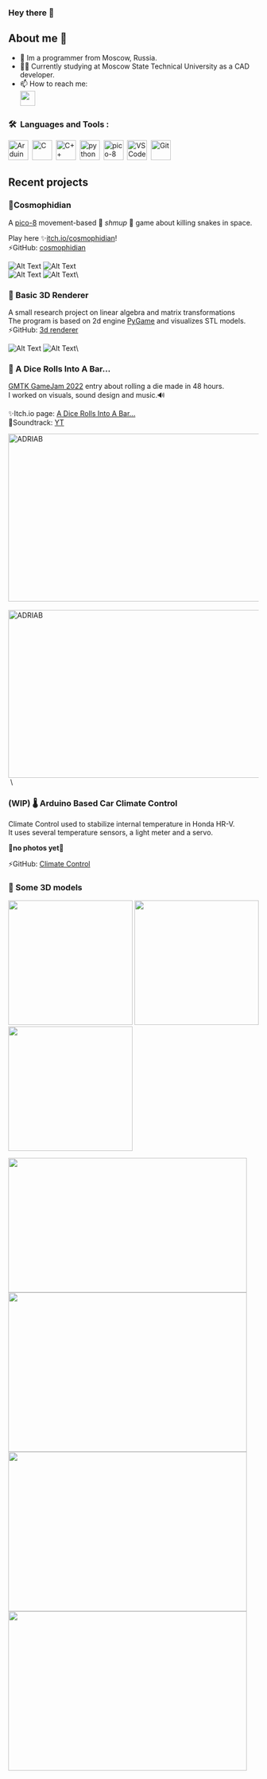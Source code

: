 ### Hey there 👋
## About me 👦

- 🔭 Im a programmer from Moscow, Russia. 
- 🧑‍🎓 Currently studying at Moscow State Technical University as a CAD developer.
- 📫 How to reach me: &nbsp;\
[<img src="https://cdn3.iconfinder.com/data/icons/popular-services-brands-vol-2/512/telegram-512.png" width="30" height="30">](https://t.me/nerisuyu)

### 🛠 &nbsp;Languages and Tools :

<p>
  
<img src="https://github.com/devicons/devicon/blob/master/icons/arduino/arduino-original-wordmark.svg" title="Arduino" alt="Arduino" width="40" height="40"/>&nbsp;
<img src="https://github.com/devicons/devicon/blob/master/icons/c/c-original.svg" title="C" alt="C" width="40" height="40"/>&nbsp;
<img src="https://github.com/devicons/devicon/blob/master/icons/cplusplus/cplusplus-original.svg" title="C++" alt="C++" width="40" height="40"/>&nbsp;
<img src="https://github.com/devicons/devicon/blob/master/icons/python/python-original-wordmark.svg" title="python" alt="python" width="40" height="40"/>&nbsp;
<img src="icons/pico-8.png" title="pico-8" alt="pico-8" width="40" height="40"/>&nbsp;
<img src="icons/VSCode.png" title="VS Code" alt="VS Code" width="40" height="40"/>&nbsp;
<img src="https://github.com/devicons/devicon/blob/master/icons/git/git-original-wordmark.svg" title="Git" alt="Git" width="40" height="40"/>&nbsp;
</p>

## Recent projects

###  🐍Cosmophidian
A [pico-8](https://www.lexaloffle.com/pico-8.php) movement-based 👾 *shmup* 👾 game about killing snakes in space.

Play here ✨[itch.io/cosmophidian](https://nerisuyu.itch.io/cosmophidian)!\
⚡GitHub: [cosmophidian](https://github.com/nerisuyu/cosmophidian)

![Alt Text](cosmophidian/cosmophidian_14.gif) ![Alt Text](cosmophidian/cosmophidian_1.gif)\
![Alt Text](cosmophidian/cosmophidian_9.gif) ![Alt Text](cosmophidian/cosmophidian_55.gif)\



### 🎨 Basic 3D Renderer
A small research project on linear algebra and matrix transformations\
The program is based on 2d engine [PyGame](https://www.pygame.org/) and visualizes STL models.\
⚡GitHub: [3d renderer](https://github.com/nerisuyu/pygame_3d_engine)

![Alt Text](pygame_3d_renderer/frogfilling.gif) ![Alt Text](pygame_3d_renderer/socratus.gif)\



### 🎲 A Dice Rolls Into A Bar...
[GMTK GameJam 2022](https://itch.io/jam/gmtk-jam-2022) entry about rolling a die made in 48 hours.\
I worked on visuals, sound design and music.🔊

✨Itch.io page: [A Dice Rolls Into A Bar...](https://rembo51.itch.io/a-dice-rolls-into-a)\
🎵Soundtrack: [YT](https://youtu.be/SDezMVtSkho)

<img src="A_Dice_Rolls_Into_A_Bar/ADRIAB_cover.jpg" title="ADRIAB" alt="ADRIAB" width="600" height="337"/>&nbsp;
<img src="A_Dice_Rolls_Into_A_Bar/ADRIAB_screenshot.png" title="ADRIAB" alt="ADRIAB" width="600" height="337"/>&nbsp;\


### (WIP) 🌡️ Arduino Based Car Climate Control
Climate Control used to stabilize internal temperature in Honda HR-V.\
It uses several temperature sensors, a light meter and a servo.

🚧**no photos yet**🚧

⚡GitHub: [Climate Control](https://github.com/nerisuyu/ArduinoCarClimateControl)

### 🎨 Some 3D models
<img src="/3d_models/lightsensor.gif" width="250" height="250"/> <img src="/3d_models/teabag.gif" width="250" height="250"/> <img src="/3d_models/ukulele.gif" width="250" height="250"/>

<img src="/3d_models/hotel_room.png" width="480" height="270"/>
<img src="/3d_models/introscope.png" width="480" height="320"/>
<img src="/3d_models/bed.png" width="480" height="320"/>
<img src="/3d_models/lidya.png" width="480" height="320"/>




